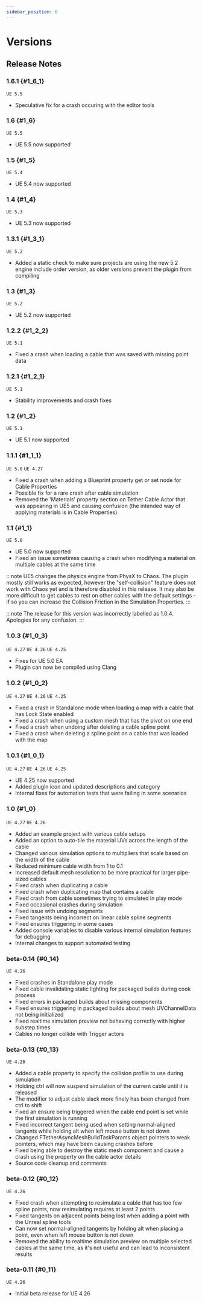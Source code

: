 ```yaml
---
sidebar_position: 6
---
```


# Versions

## Release Notes

### 1.6.1 {#1_6_1}
`UE 5.5`

- Speculative fix for a crash occuring with the editor tools

### 1.6 {#1_6}
`UE 5.5`

- UE 5.5 now supported

### 1.5 {#1_5}
`UE 5.4`

- UE 5.4 now supported

### 1.4 {#1_4}
`UE 5.3`

- UE 5.3 now supported

### 1.3.1 {#1_3_1}
`UE 5.2`

- Added a static check to make sure projects are using the new 5.2 engine include order version, as older versions prevent the plugin from compiling

### 1.3 {#1_3}
`UE 5.2`

- UE 5.2 now supported

### 1.2.2 {#1_2_2}
`UE 5.1`

- Fixed a crash when loading a cable that was saved with missing point data

### 1.2.1 {#1_2_1}
`UE 5.1`

- Stability improvements and crash fixes

### 1.2 {#1_2}
`UE 5.1`

- UE 5.1 now supported

### 1.1.1 {#1_1_1}
`UE 5.0` `UE 4.27`

- Fixed a crash when adding a Blueprint property get or set node for Cable Properties
- Possible fix for a rare crash after cable simulation
- Removed the 'Materials' property section on Tether Cable Actor that was appearing in UE5 and causing confusion (the intended way of applying materials is in Cable Properties)

### 1.1 {#1_1}
`UE 5.0`

- UE 5.0 now supported
- Fixed an issue sometimes causing a crash when modifying a material on multiple cables at the same time

:::note
UE5 changes the physics engine from PhysX to Chaos. The plugin mostly still works as expected, however the "self-collision" feature does not work with Chaos yet and is therefore disabled in this release.
It may also be more difficult to get cables to rest on other cables with the default settings - if so you can increase the Collision Friction in the Simulation Properties.
:::

:::note
The release for this version was incorrectly labelled as 1.0.4. Apologies for any confusion.
:::

### 1.0.3 {#1_0_3}
`UE 4.27` `UE 4.26` `UE 4.25` 

- Fixes for UE 5.0 EA
- Plugin can now be compiled using Clang

### 1.0.2 {#1_0_2}
`UE 4.27` `UE 4.26` `UE 4.25` 

- Fixed a crash in Standalone mode when loading a map with a cable that has Lock State enabled
- Fixed a crash when using a custom mesh that has the pivot on one end
- Fixed a crash when undoing after deleting a cable spline point
- Fixed a crash when deleting a spline point on a cable that was loaded with the map

### 1.0.1 {#1_0_1}
`UE 4.27` `UE 4.26` `UE 4.25` 

- UE 4.25 now supported
- Added plugin icon and updated descriptions and category
- Internal fixes for automation tests that were failing in some scenarios

### 1.0 {#1_0}
`UE 4.27` `UE 4.26`

- Added an example project with various cable setups
- Added an option to auto-tile the material UVs across the length of the cable
- Changed various simulation options to multipliers that scale based on the width of the cable
- Reduced minimum cable width from 1 to 0.1
- Increased default mesh resolution to be more practical for larger pipe-sized cables
- Fixed crash when duplicating a cable
- Fixed crash when duplicating map that contains a cable
- Fixed crash from cable sometimes trying to simulated in play mode
- Fixed occasional crashes during simulation
- Fixed issue with undoing segments
- Fixed tangents being incorrect on linear cable spline segments
- Fixed ensures triggering in some cases
- Added console variables to disable various internal simulation features for debugging
- Internal changes to support automated testing

### beta-0.14 {#0_14}
`UE 4.26`

- Fixed crashes in Standalone play mode
- Fixed cable invalidating static lighting for packaged builds during cook process
- Fixed errors in packaged builds about missing components
- Fixed ensures triggering in packaged builds about mesh UVChannelData not being initialized
- Fixed realtime simulation preview not behaving correctly with higher substep times
- Cables no longer collide with Trigger actors

### beta-0.13 {#0_13}
`UE 4.26`

- Added a cable property to specify the collision profile to use during simulation
- Holding ctrl will now suspend simulation of the current cable until it is released
- The modifier to adjust cable slack more finely has been changed from ctrl to shift
- Fixed an ensure being triggered when the cable end point is set while the first simulation is running
- Fixed incorrect tangent being used when setting normal-aligned tangents while holding alt when left mouse button is not down
- Changed FTetherAsyncMeshBuildTaskParams object pointers to weak pointers, which may have been causing crashes before
- Fixed being able to destroy the static mesh component and cause a crash using the property on the cable actor details
- Source code cleanup and comments

### beta-0.12 {#0_12}
`UE 4.26`

- Fixed crash when attempting to resimulate a cable that has too few spline points, now resimulating requires at least 2 points
- Fixed tangents on adjacent points being lost when adding a point with the Unreal spline tools
- Can now set normal-aligned tangents by holding alt when placing a point, even when left mouse button is not down
- Removed the ability to realtime simulation preview on multiple selected cables at the same time, as it's not useful and can lead to inconsistent results

### beta-0.11 {#0_11}
`UE 4.26`

- Initial beta release for UE 4.26